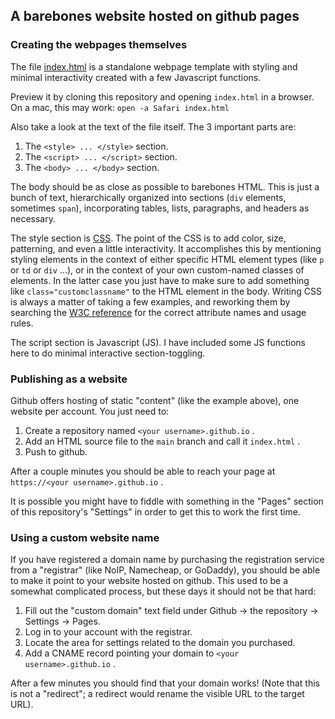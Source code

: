 

A barebones website hosted on github pages
------------------------------------------

### Creating the webpages themselves

The file [index.html](index.html) is a standalone webpage template with styling and minimal interactivity created with a few Javascript functions.

Preview it by cloning this repository and opening `index.html` in a browser. On a mac, this may work: `open -a Safari index.html`

Also take a look at the text of the file itself. The 3 important parts are:

1. The `<style> ... </style>` section.
2. The `<script> ... </script>` section.
3. The `<body> ... </body>` section.

The body should be as close as possible to barebones HTML. This is just a bunch of text, hierarchically organized into sections (`div` elements, sometimes `span`), incorporating tables, lists, paragraphs, and headers as necessary.

The style section is [CSS](https://www.w3schools.com/cssref/). The point of the CSS is to add color, size, patterning, and even a little interactivity. It accomplishes this by mentioning styling elements in the context of either specific HTML element types (like `p` or `td` or `div` ...), or in the context of your own custom-named classes of elements. In the latter case you just have to make sure to add something like `class="customclassname"` to the HTML element in the body. Writing CSS is always a matter of taking a few examples, and reworking them by searching the [W3C reference](https://www.w3schools.com/cssref/) for the correct attribute names and usage rules.

The script section is Javascript (JS). I have included some JS functions here to do minimal interactive section-toggling.

### Publishing as a website

Github offers hosting of static "content" (like the example above), one website per account. You just need to:

1. Create a repository named `<your username>.github.io` .
2. Add an HTML source file to the `main` branch and call it `index.html` .
3. Push to github.

After a couple minutes you should be able to reach your page at `https://<your username>.github.io` .

It is possible you might have to fiddle with something in the "Pages" section of this repository's "Settings" in order to get this to work the first time.

### Using a custom website name

If you have registered a domain name by purchasing the registration service from a "registrar" (like NoIP, Namecheap, or GoDaddy), you should be able to make it point to your website hosted on github. This used to be a somewhat complicated process, but these days it should not be that hard:

1. Fill out the "custom domain" text field under Github -> the repository -> Settings -> Pages.
2. Log in to your account with the registrar.
3. Locate the area for settings related to the domain you purchased.
4. Add a CNAME record pointing your domain to `<your username>.github.io` .

After a few minutes you should find that your domain works! (Note that this is not a "redirect"; a redirect would rename the visible URL to the target URL).

